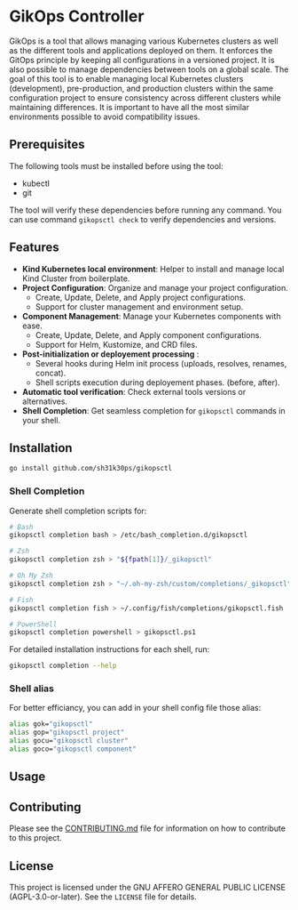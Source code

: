 # GikOps Controller

GikOps is a tool that allows managing various Kubernetes clusters as well
as the different tools and applications deployed on them.
It enforces the GitOps principle by keeping all configurations in a versioned project.
It is also possible to manage dependencies between tools on a global scale.
The goal of this tool is to enable managing local Kubernetes clusters (development),
pre-production, and production clusters within the same configuration project to
ensure consistency across different clusters while maintaining differences.
It is important to have all the most similar environments possible to avoid
compatibility issues.

## Prerequisites

The following tools must be installed before using the tool:
- kubectl
- git

The tool will verify these dependencies before running any command.
You can use command `gikopsctl check` to verify dependencies and versions.

## Features

- **Kind Kubernetes local environment**: Helper to install and manage local Kind 
    Cluster from boilerplate.
- **Project Configuration**: Organize and manage your project configuration.
	+ Create, Update, Delete, and Apply project configurations.
	+ Support for cluster management and environment setup.
- **Component Management**: Manage your Kubernetes components with ease.
  + Create, Update, Delete, and Apply component configurations.
  + Support for Helm, Kustomize, and CRD files.
- **Post-initialization or deployement processing** :
  + Several hooks during Helm init process (uploads, resolves, renames, concat).
  + Shell scripts execution during deployement phases. (before, after).
- **Automatic tool verification**: Check external tools versions or alternatives.
- **Shell Completion**: Get seamless completion for `gikopsctl` commands in your shell.

## Installation

```bash
go install github.com/sh31k30ps/gikopsctl
```

<a id="shell-completion"></a>

### Shell Completion

Generate shell completion scripts for:

```bash
# Bash
gikopsctl completion bash > /etc/bash_completion.d/gikopsctl

# Zsh
gikopsctl completion zsh > "${fpath[1]}/_gikopsctl"

# Oh My Zsh
gikopsctl completion zsh > "~/.oh-my-zsh/custom/completions/_gikopsctl"

# Fish
gikopsctl completion fish > ~/.config/fish/completions/gikopsctl.fish

# PowerShell
gikopsctl completion powershell > gikopsctl.ps1
```

For detailed installation instructions for each shell, run:
```bash
gikopsctl completion --help
```

### Shell alias 

For better efficiancy, you can add in your shell config file those alias:

```bash
alias gok="gikopsctl"
alias gop="gikopsctl project"
alias gocu="gikopsctl cluster"
alias goco="gikopsctl component"
```

## Usage



## Contributing

Please see the [CONTRIBUTING.md](CONTRIBUTING.md) file for
information on how to contribute to this project.

## License

This project is licensed under the GNU AFFERO GENERAL PUBLIC LICENSE (AGPL-3.0-or-later).
See the `LICENSE` file for details.
